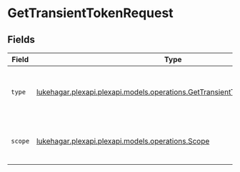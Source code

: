 # GetTransientTokenRequest


## Fields

| Field                                                                                                                                     | Type                                                                                                                                      | Required                                                                                                                                  | Description                                                                                                                               |
| ----------------------------------------------------------------------------------------------------------------------------------------- | ----------------------------------------------------------------------------------------------------------------------------------------- | ----------------------------------------------------------------------------------------------------------------------------------------- | ----------------------------------------------------------------------------------------------------------------------------------------- |
| `type`                                                                                                                                    | [lukehagar.plexapi.plexapi.models.operations.GetTransientTokenQueryParamType](../../models/operations/GetTransientTokenQueryParamType.md) | :heavy_check_mark:                                                                                                                        | `delegation` - This is the only supported `type` parameter.                                                                               |
| `scope`                                                                                                                                   | [lukehagar.plexapi.plexapi.models.operations.Scope](../../models/operations/Scope.md)                                                     | :heavy_check_mark:                                                                                                                        | `all` - This is the only supported `scope` parameter.                                                                                     |